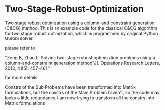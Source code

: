 # Two-Stage-Robust-Optimization
Two stage robust optimization using a column-and-constraint generation (C&amp;CG) method.
This is an example code for the classical C&CG algorithm for two stage robust optimization, which is programmed by original Python Gurobi solver.

please refer to 

"Zeng B, Zhao L. Solving two-stage robust optimization problems using a column-and-constraint generation method[J]. Operations Research Letters, 2013, 41(5): 457-461."

for more details

Constrs of the Sub Problems have been transformed into Matrix formulations, but the constrs of the Main Problem haven't, so the code may looks a little redundancy. I am now trying to transform all the constrs into Matrix formulations
